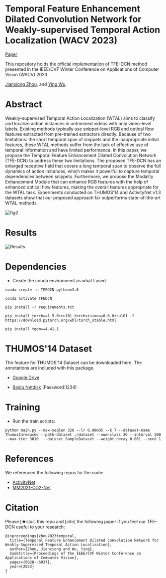 # Temporal Feature Enhancement Dilated Convolution Network for Weakly-supervised Temporal Action Localization (WACV 2023)

[Paper](https://openaccess.thecvf.com/content/WACV2023/html/Zhou_Temporal_Feature_Enhancement_Dilated_Convolution_Network_for_Weakly-Supervised_Temporal_Action_WACV_2023_paper.html)

This repository holds the official implementation of TFE-DCN method presented in the IEEE/CVF Winter Conference on Applications of Computer Vision (WACV) 2023.

[Jianxiong Zhou](https://scholar.google.com/citations?hl=zh-CN&user=_PCm9QEAAAAJ), and [Ying Wu](http://users.ece.northwestern.edu/~yingwu/).

# Abstract
Weakly-supervised Temporal Action Localization (WTAL) aims to classify and localize action instances in untrimmed videos with only video-level labels. Existing methods typically use snippet-level RGB and optical flow features extracted from pre-trained extractors directly. Because of two limitations: the short temporal span of snippets and the inappropriate initial features, these WTAL methods suffer from the lack of effective use of temporal information and have limited performance. In this paper, we propose the Temporal Feature Enhancement Dilated Convolution Network (TFE-DCN) to address these two limitations. The proposed TFE-DCN has an enlarged receptive field that covers a long temporal span to observe the full dynamics of action instances, which makes it powerful to capture temporal dependencies between snippets. Furthermore, we propose the Modality Enhancement Module that can enhance RGB features with the help of enhanced optical flow features, making the overall features appropriate for the WTAL task. Experiments conducted on THUMOS’14 and ActivityNet v1.3 datasets show that our proposed approach far outperforms state-of-the-art WTAL methods.

![fig2](https://user-images.githubusercontent.com/122836421/212775057-a082fe70-14fb-4767-af15-27fc3516f065.png)

# Results
![Results](https://user-images.githubusercontent.com/122836421/212782229-3bb8ba64-3cd7-4d1d-9f8e-849810b98e6d.png)




# Dependencies
* Create the conda environment as what I used.

``` 
conda create -n TFEDCN python=3.6

conda activate TFEDCN

pip install -r requirements.txt

pip install torch==1.5.0+cu101 torchvision==0.6.0+cu101 -f https://download.pytorch.org/whl/torch_stable.html

pip install tqdm==4.41.1
``` 

# THUMOS'14 Dataset
The feature for THUMOS'14 Dataset can be downloaded here. The annotations are included with this package.

* [Google Drive](https://drive.google.com/file/d/1YLmbv_6bd696iN_5UdknP_gadNTytbSM/view?usp=share_link)

* [Baidu Netdisk](https://pan.baidu.com/s/1gw5NQbN1E6_lIRj_BRJNLQ) (Password:1234)

# Training
* Run the train scripts:
``` 
python main.py --max-seqlen 320 --lr 0.00005 --k 7 --dataset-name Thumos14reduced --path-dataset ./dataset --num-class 20 --interval 200  --max-iter 3010  --dataset SampleDataset --weight_decay 0.001 --seed 1

``` 

# References
We referenced the following repos for the code:
* [ActivityNet](https://github.com/activitynet/ActivityNet)
* [MM2021-CO2-Net](https://github.com/harlanhong/MM2021-CO2-Net)

# Citation
Please [★star] this repo and [cite] the following paper if you feel our TFE-DCN useful to your research:
```
@inproceedings{zhou2023temporal,
  title={Temporal Feature Enhancement Dilated Convolution Network for Weakly-Supervised Temporal Action Localization},
  author={Zhou, Jianxiong and Wu, Ying},
  booktitle={Proceedings of the IEEE/CVF Winter Conference on Applications of Computer Vision},
  pages={6028--6037},
  year={2023}
}
```
